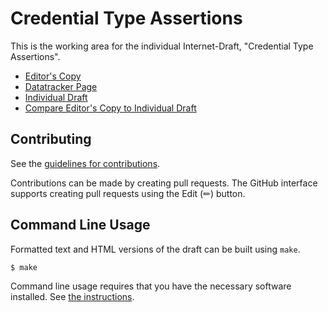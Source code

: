 # Credential Type Assertions

This is the working area for the individual Internet-Draft, "Credential Type Assertions".

* [Editor's Copy](https://OR13.github.io/draft-steele-spice-cta/#go.draft-steele-spice-cta.html)
* [Datatracker Page](https://datatracker.ietf.org/doc/draft-steele-spice-cta)
* [Individual Draft](https://datatracker.ietf.org/doc/html/draft-steele-spice-cta)
* [Compare Editor's Copy to Individual Draft](https://OR13.github.io/draft-steele-spice-cta/#go.draft-steele-spice-cta.diff)


## Contributing

See the
[guidelines for contributions](https://github.com/OR13/draft-steele-spice-cta/blob/main/CONTRIBUTING.md).

Contributions can be made by creating pull requests.
The GitHub interface supports creating pull requests using the Edit (✏) button.


## Command Line Usage

Formatted text and HTML versions of the draft can be built using `make`.

```sh
$ make
```

Command line usage requires that you have the necessary software installed.  See
[the instructions](https://github.com/martinthomson/i-d-template/blob/main/doc/SETUP.md).

